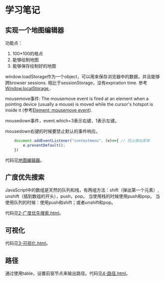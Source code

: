 # 学习笔记

## 实现一个地图编辑器
功能点：
1. 100*100的格点
2. 能够绘制地图
3. 能够保存绘制好的地图

window.loadStorage作为一个object，可以用来保存浏览器中的数据，并且能够跨browser sessions. 
相比于sessionStorage，没有expiration time. 参考[Window.localStorage
](https://developer.mozilla.org/en-US/docs/Web/API/Window/localStorage).

mousemove事件: The mousemove event is fired at an element when a pointing device (usually a mouse) is moved while the cursor's hotspot is inside it (参考[Element: mousemove event](https://developer.mozilla.org/en-US/docs/Web/API/Element/mousemove_event)).

mousedown事件，event.which=3表示右键，1表示左键。

mousedown右键的时候要禁止默认的事件响应。
```javascript
    document.addEventListener("contextmenu", (e)=>{ // 防止弹出菜单
        e.preventDefault();
    })
```

代码见[地图编辑器](1-地图编辑器.html)。

## 广度优先搜索
JavaScript中的数组是天然的队列和栈，有两组方法：shift（弹出第一个元素）, unshift（插到数组的开头），push，pop。
当使用栈的时候使用push和pop。
当使用队列的时候：使用push和shift；或者unshift和pop。

代码见[2-广度优先搜索.html](2-广度优先搜索.html)。

## 可视化
代码见[3-可视化.html](3-可视化.html)。

## 路径
通过使用table，设置前驱节点来输出路径。代码见[4-路径.html](4-路径.html)。